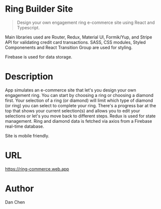 # Ring Builder Site

> Design your own engagement ring e-commerce site using React and Typescript.

Main libraries used are Router, Redux, Material UI, Formik/Yup, and Stripe API for validating credit card transactions. SASS, CSS modules, Styled Componenents and React Transition Group are used for styling.

Firebase is used for data storage.

# Description

App simulates an e-commerce site that let's you design your own engagement ring. You can start by choosing a ring or choosing a diamond first. Your selection of a ring (or diamond) will limit which type of diamond (or ring) you can select to complete your ring. There's a progress bar at the top that shows your current selection(s) and allows you to edit your selections or let's you move back to different steps. Redux is used for state management. Ring and diamond data is fetched via axios from a Firebase real-time database.

Site is mobile friendly.

# URL

https://ring-commerce.web.app

# Author

Dan Chen
